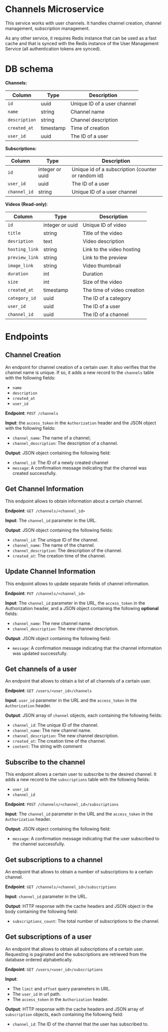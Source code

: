 # Channels Microservice

This service works with user channels. It handles channel creation, channel management, subscription management.

As any other service, it requires Redis instance that can be used as a fast cache and that is synced with the Redis instance of the User Management Service (all authentication tokens are synced).

# DB schema

**Channels:**


| Column        | Type      | Description                 |
| ------------- | --------- | --------------------------- |
| `id`          | uuid      | Unique ID of a user channel |
| `name`        | string    | Channel name                |
| `description` | string    | Channel description         |
| `created_at`  | timestamp | Time of creation            |
| `user_id`     | uuid      | The ID of a user            |

**Subscriptions:**


| Column       | Type            | Description                                        |
| ------------ | --------------- | -------------------------------------------------- |
| `id`         | integer or uuid | Unique id of a subscription (counter or random id) |
| `user_id`    | uuid            | The ID of a user                                   |
| `channel_id` | string          | Unique ID of a user channel                        |

**Videos (Read-only)**:


| Column         | Type            | Description                |
| -------------- | --------------- | -------------------------- |
| `id`           | integer or uuid | Unique ID of video         |
| `title`        | string          | Title of the video         |
| `desription`   | text            | Video description          |
| `hosting_link` | string          | Link to the video hosting  |
| `preview_link` | string          | Link to the preview        |
| `image_link`   | string          | Video thumbnail            |
| `duration`     | int             | Duration                   |
| `size`         | int             | Size of the video          |
| `created_at`   | timestamp       | The time of video creation |
| `category_id`  | uuid            | The ID of a category       |
| `user_id`      | uuid            | The ID of a user           |
| `channel_id`   | uuid            | The ID of a channel        |

# Endpoints

## Channel Creation

An endpoint for channel creation of a certain user. It also verifies that the channel name is unique. If so, it adds a new record to the `channels` table with the following fields:

- `name`
- `description`
- `created_at`
- `user_id`

**Endpoint**: `POST /channels`

**Input**: the `access_token` in the `Authorization` header and the JSON object with the following fields:

- `channel_name`: The name of a channel;
- `channel_description`: The description of a channel.

**Output**: JSON object containing the following field:
- `channel_id`: The ID of a newly created channel
- `message`: A confirmation message indicating that the channel was created successfully.

## Get Channel Information

This endpoint allows to obtain information about a certain channel.

**Endpoint**: `GET /channels/<channel_id>`

**Input**: The `channel_id` parameter in the URL.

**Output**: JSON object containing the following fields:

- `channel_id`: The unique ID of the channel.
- `channel_name`: The name of the channel.
- `channel_description`: The description of the channel.
- `created_at`: The creation time of the channel.

## Update Channel Information

This endpoint allows to update separate fields of channel information.

**Endpoint**: `PUT /channels/<channel_id>`

**Input**: The `channel_id` parameter in the URL, the `access_token` in the Authorization header, and a JSON object containing the following **optional** fields:

- `channel_name`: The new channel name.
- `channel_description`: The new channel description.

**Output**: JSON object containing the following field:

- `message`: A confirmation message indicating that the channel information was updated successfully.

## Get channels of a user

An endpoint that allows to obtain a list of all channels of a certain user.

**Endpoint**: `GET /users/<user_id>/channels`

**Input**: `user_id` parameter in the URL and the `access_token` in the `Authorization` header.

**Output**: JSON array of `channel` objects, each containing the following fields:

- `channel_id`: The unique ID of the channel.
- `channel_name`: The new channel name.
- `channel_description`: The new channel description.
- `created_at`: The creation time of the channel.
- `content`: The string with comment

## Subscribe to the channel

This endpoint allows a certain user to subscribe to the desired channel.
It adds a new record to the `subscriptions` table with the following fields:

- `user_id`
- `channel_id`

**Endpoint**: `POST /channels/<channel_id>/subscriptions`

**Input**: The `channel_id` parameter in the URL and the `access_token` in the `Authorization` header.

**Output**: JSON object containing the following field:
- `message`: A confirmation message indicating that the user subscribed to the channel successfully.

## Get subscriptions to a channel

An endpoint that allows to obtain a number of subscriptions to a certain channel.

**Endpoint**: `GET /channels/<channel_id>/subscriptions`

**Input**: `channel_id` parameter in the URL.

**Output**: HTTP response with the cache headers and JSON object in the body containing the following field:

- `subscriptions_count`: The total number of subscriptions to the channel.

## Get subscriptions of a user

An endpoint that allows to obtain all subscriptions of a certain user. Requesting is paginated and the subscriptions are retrieved from the database ordered alphabetically.

**Endpoint**: `GET /users/<user_id>/subscriptions`

**Input**:

- The `limit` and `offset` query parameters in URL.
- The `user_id` in url path.
- The `access_token` in the `Authorization` header.

**Output**: HTTP response with the cache headers and JSON array of `subscription` objects, each containing the following field:

- `channel_id`: The ID of the channel that the user has subscribed to.
